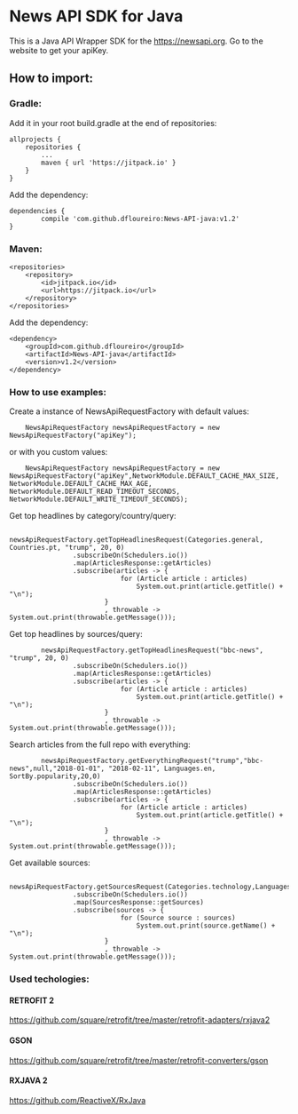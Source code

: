 # News API SDK for Java
This is a Java API Wrapper SDK for the https://newsapi.org. Go to the website to get your apiKey.

## How to import:
### Gradle:
Add it in your root build.gradle at the end of repositories:

	allprojects {
		repositories {
			...
			maven { url 'https://jitpack.io' }
		}
	}
  
Add the dependency:

	dependencies {
	        compile 'com.github.dfloureiro:News-API-java:v1.2'
	}

### Maven:

	<repositories>
		<repository>
		    <id>jitpack.io</id>
		    <url>https://jitpack.io</url>
		</repository>
	</repositories>
  
Add the dependency:

	<dependency>
	    <groupId>com.github.dfloureiro</groupId>
	    <artifactId>News-API-java</artifactId>
	    <version>v1.2</version>
	</dependency>


### How to use examples:
Create a instance of NewsApiRequestFactory with default values:

        NewsApiRequestFactory newsApiRequestFactory = new NewsApiRequestFactory("apiKey");

or with you custom values:

        NewsApiRequestFactory newsApiRequestFactory = new NewsApiRequestFactory("apiKey",NetworkModule.DEFAULT_CACHE_MAX_SIZE, NetworkModule.DEFAULT_CACHE_MAX_AGE, NetworkModule.DEFAULT_READ_TIMEOUT_SECONDS, NetworkModule.DEFAULT_WRITE_TIMEOUT_SECONDS);

Get top headlines by category/country/query:

            newsApiRequestFactory.getTopHeadlinesRequest(Categories.general, Countries.pt, "trump", 20, 0)
                    .subscribeOn(Schedulers.io())
                    .map(ArticlesResponse::getArticles)
                    .subscribe(articles -> {
                                for (Article article : articles)
                                    System.out.print(article.getTitle() + "\n");
                            }
                            , throwable -> System.out.print(throwable.getMessage()));
		
Get top headlines by sources/query:

            newsApiRequestFactory.getTopHeadlinesRequest("bbc-news", "trump", 20, 0)
                    .subscribeOn(Schedulers.io())
                    .map(ArticlesResponse::getArticles)
                    .subscribe(articles -> {
                                for (Article article : articles)
                                    System.out.print(article.getTitle() + "\n");
                            }
                            , throwable -> System.out.print(throwable.getMessage()));

Search articles from the full repo with everything:

            newsApiRequestFactory.getEverythingRequest("trump","bbc-news",null,"2018-01-01", "2018-02-11", Languages.en, SortBy.popularity,20,0)
                    .subscribeOn(Schedulers.io())
                    .map(ArticlesResponse::getArticles)
                    .subscribe(articles -> {
                                for (Article article : articles)
                                    System.out.print(article.getTitle() + "\n");
                            }
                            , throwable -> System.out.print(throwable.getMessage()));

Get available sources:

            newsApiRequestFactory.getSourcesRequest(Categories.technology,Languages.pt,Countries.pt)
                    .subscribeOn(Schedulers.io())
                    .map(SourcesResponse::getSources)
                    .subscribe(sources -> {
                                for (Source source : sources)
                                    System.out.print(source.getName() + "\n");
                            }
                            , throwable -> System.out.print(throwable.getMessage()));
			

### Used techologies:
#### RETROFIT 2
https://github.com/square/retrofit/tree/master/retrofit-adapters/rxjava2
#### GSON
https://github.com/square/retrofit/tree/master/retrofit-converters/gson
#### RXJAVA 2
https://github.com/ReactiveX/RxJava
